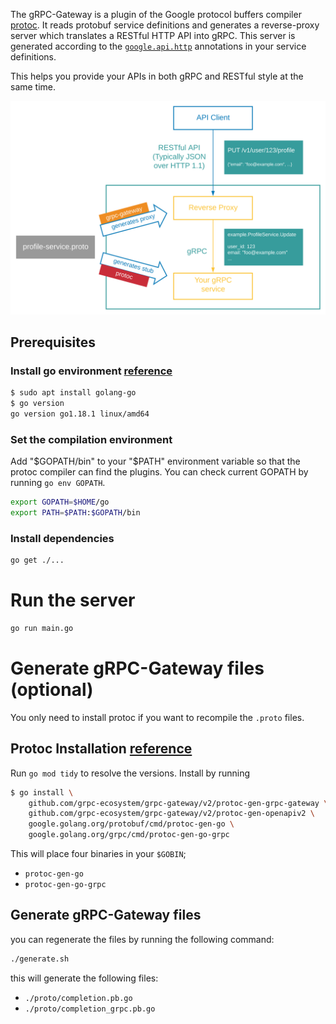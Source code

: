The gRPC-Gateway is a plugin of the Google protocol buffers compiler
[protoc](https://github.com/protocolbuffers/protobuf).
It reads protobuf service definitions and generates a reverse-proxy server which
translates a RESTful HTTP API into gRPC. This server is generated according to the
[`google.api.http`](https://github.com/googleapis/googleapis/blob/master/google/api/http.proto#L46)
annotations in your service definitions.

This helps you provide your APIs in both gRPC and RESTful style at the same time.
<div align="center">
<img src="https://raw.githubusercontent.com/grpc-ecosystem/grpc-gateway/main/docs/assets/images/architecture_introduction_diagram.svg" />
</div>

## Prerequisites

### Install go environment [reference](https://golang.org/doc/install)

```sh
$ sudo apt install golang-go
$ go version
go version go1.18.1 linux/amd64
```

### Set the compilation environment

Add "$GOPATH/bin" to your "$PATH" environment variable so that the protoc compiler can find the plugins. You can check current GOPATH by running `go env GOPATH`.

```sh
export GOPATH=$HOME/go
export PATH=$PATH:$GOPATH/bin
```

### Install dependencies

```sh
go get ./...
```

# Run the server

```sh
go run main.go
```

# Generate gRPC-Gateway files (optional)

You only need to install protoc if you want to recompile the `.proto` files.

## Protoc Installation [reference](https://grpc-ecosystem.github.io/grpc-gateway/docs/usage.html#installation)

Run `go mod tidy` to resolve the versions. Install by running

```sh
$ go install \
    github.com/grpc-ecosystem/grpc-gateway/v2/protoc-gen-grpc-gateway \
    github.com/grpc-ecosystem/grpc-gateway/v2/protoc-gen-openapiv2 \
    google.golang.org/protobuf/cmd/protoc-gen-go \
    google.golang.org/grpc/cmd/protoc-gen-go-grpc
```

This will place four binaries in your `$GOBIN`;

- `protoc-gen-go`
- `protoc-gen-go-grpc`

## Generate gRPC-Gateway files

you can regenerate the files by running the following command:

```sh
./generate.sh
```

this will generate the following files:

- `./proto/completion.pb.go`
- `./proto/completion_grpc.pb.go`

